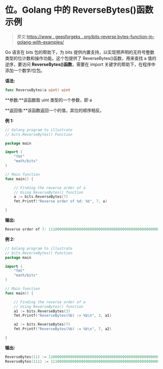 # 位。Golang 中的 ReverseBytes()函数示例

> 原文:[https://www . geesforgeks . org/bits-reverse bytes-function-in-golang-with-examples/](https://www.geeksforgeeks.org/bits-reversebytes-function-in-golang-with-examples/)

Go 语言在 bits 包的帮助下，为 bits 提供内置支持，以实现预声明的无符号整数类型的位计数和操作功能。这个包提供了 ReverseBytes()函数，用来查找 a 值的逆序，要访问 **ReverseBytes()函数**，需要在 import 关键字的帮助下，在程序中添加一个数学/位包。

**语法:**

```go
func ReverseBytes(a uint) uint
```

**参数:**该函数取 uint 类型的一个参数，即 a

**返回值:**该函数返回一个的值，其位的顺序相反。

**例 1:**

```go
// Golang program to illustrate 
// bits.ReverseBytes() Function

package main

import (
    "fmt"
    "math/bits"
)

// Main function
func main() {

    // Finding the reverse order of a
    // Using ReverseBytes() function
    a := bits.ReverseBytes(7)
    fmt.Printf("Reverse order of %d: %b", 7, a)

}
```

**输出:**

```go
Reverse order of 7: 11100000000000000000000000000000000000000000000000000000000
```

**例 2:**

```go
// Golang program to illustrate
// bits.ReverseBytes() Function
package main

import (
    "fmt"
    "math/bits"
)

// Main function
func main() {

    // Finding the reverse order of a
    // Using ReverseBytes() function
    a1 := bits.ReverseBytes(3)
    fmt.Printf("ReverseBytes(%b) := %b\n", 3, a1)

    a2 := bits.ReverseBytes(7)
    fmt.Printf("ReverseBytes(%b) := %b\n", 7, a2)

}
```

**输出:**

```go
ReverseBytes(11) := 1100000000000000000000000000000000000000000000000000000000
ReverseBytes(111) := 11100000000000000000000000000000000000000000000000000000000

```